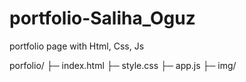# portfolio-Saliha_Oguz
portfolio page with Html, Css, Js

porfolio/
├─ index.html
├─ style.css
├─ app.js
├─ img/
